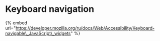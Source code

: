 # Keyboard navigation

{% embed url="https://developer.mozilla.org/ru/docs/Web/Accessibility/Keyboard-navigable\_JavaScript\_widgets" %}



